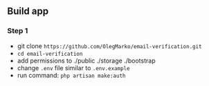 ## Build app

### Step 1
- git clone `https://github.com/OlegMarko/email-verification.git`
- `cd email-verification`
- add permissions to ./public ./storage ./bootstrap
- change `.env` file similar to `.env.example`
- run command: `php artisan make:auth`

